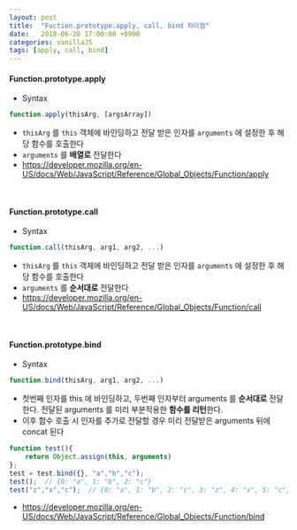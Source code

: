 ```yaml
---
layout: post
title:  "Fuction.prototype.apply, call, bind 차이점"
date:   2018-06-28 17:00:00 +0900
categories: vanillaJS
tags: [apply, call, bind]
---
```


#### Function.prototype.apply
- Syntax
```javascript
function.apply(thisArg, [argsArray])
```
- `thisArg` 를 `this` 객체에 바인딩하고 전달 받은 인자를 `arguments` 에 설정한 후 해당 함수를 호출한다
- `arguments` 를 **배열로** 전달한다
- <https://developer.mozilla.org/en-US/docs/Web/JavaScript/Reference/Global_Objects/Function/apply>

<br>

#### Function.prototype.call
- Syntax
```javascript
function.call(thisArg, arg1, arg2, ...)
```
- `thisArg` 를 `this` 객체에 바인딩하고 전달 받은 인자를 `arguments` 에 설정한 후 해당 함수를 호출한다
- `arguments` 를 **순서대로** 전달한다
- <https://developer.mozilla.org/en-US/docs/Web/JavaScript/Reference/Global_Objects/Function/call>

<br>

#### Function.prototype.bind
- Syntax
```javascript
function.bind(thisArg, arg1, arg2, ...)
```
- 첫번째 인자를 this 에 바인딩하고, 두번째 인자부터 arguments 를 **순서대로** 전달한다. 전달된 arguments 를 미리 부분적용한 **함수를 리턴**한다.
- 이후 함수 호출 시 인자를 추가로 전달할 경우 미리 전달받은 arguments 뒤에 concat 된다
```javascript
function test(){
    return Object.assign(this, arguments)
};
test = test.bind({}, "a","b","c");
test();  // {0: "a", 1: "b", 2: "c"}
test("z","x","c");  // {0: "a", 1: "b", 2: "c", 3: "z", 4: "x", 5: "c"}
```
- <https://developer.mozilla.org/en-US/docs/Web/JavaScript/Reference/Global_Objects/Function/bind>

